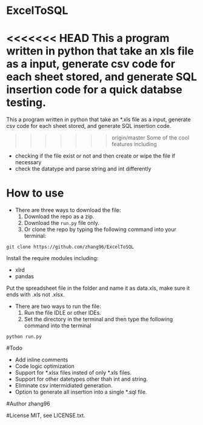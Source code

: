 # ExcelToSQL
<<<<<<< HEAD
This a program written in python that take an xls file as a input, generate csv code for each sheet stored, and generate SQL insertion code for a quick databse testing.
=======
This a program written in python that take an *.xls file as a input, generate csv code for each sheet stored, and generate SQL insertion code.
>>>>>>> origin/master
Some of the cool features including 

- checking if the file exist or not and then create or wipe the file if necessary
- check the datatype and parse string and int differently

# How to use
- There are three ways to download the file:
  1. Download the repo as a zip.
  2. Download the <code>run.py</code> file only.
  3. Or clone the repo by typing the following command into your terminal:


```  
git clone https://github.com/zhang96/ExcelToSQL
```
Install the require modules including: 

- xlrd
- pandas

Put the spreadsheet file in the folder and name it as data.xls, make sure it ends with .xls not .xlsx.

- There are two ways to run the file:
  1. Run the file IDLE or other IDEs.
  2. Set the directory in the terminal and then type the following command into the terminal
```
python run.py
```
#Todo
- Add inline comments
- Code logic optimization
- Support for *.xlsx files insted of only *.xls files.
- Support for other datetypes other thah int and string.
- Eliminate csv intermidiated generation.
- Option to generate all insertion into a single *.sql file.

#Author
zhang96

#License
MIT, see LICENSE.txt.
